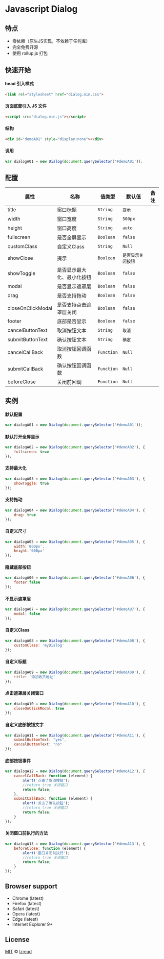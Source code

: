 # Javascript Dialog

## 特点
- 零依赖（原生JS实现，不依赖于任何库）
- 完全免费开源
- 使用 rollup.js 打包


## 快速开始
#### head 引入样式
```html
<link rel="stylesheet" href="dialog.min.css">
```
#### 页面底部引入 JS 文件
```html
<script src="dialog.min.js"></script>
```
#### 结构
```html
<div id="demoA01" style="display:none"></div>
```
#### 调用
```javascript
var dialogA01 = new Dialog(document.querySelector('#demoA01'));
```
## 配置
<table class="table table-striped table-condensed table-bordered">
<thead>
<tr>
<th>属性</th>
<th>名称</th>
<th>值类型</th>
<th>默认值</th>
<th>备注</th>
</tr>
</thead>
<tbody>
<tr>
<td>title</td>
<td>窗口标题</td>
<td><code>String</code></td>
<td><code>提示</code></td>
<td><code></code></td>
</tr>
<tr>
<td>width</td>
<td>窗口宽度</td>
<td><code>String</code></td>
<td><code>500px</code></td>
<td><code></code></td>
</tr>
<tr>
<td>height</td>
<td>窗口高度</td>
<td><code>String</code></td>
<td><code>auto</code></td>
<td><code></code></td>
</tr>
<tr>
<td>fullscreen</td>
<td>是否全屏显示</td>
<td><code>Boolean</code></td>
<td><code>false</code></td>
<td><code></code></td>
</tr>
<tr>
<td>customClass</td>
<td>自定义Class</td>
<td><code>String</code></td>
<td><code>Null</code></td>
<td><code></code></td>
</tr>
<tr>
<td>showClose</td>
<td>提示</td>
<td><code>Boolean</code></td>
<td><code>是否显示关闭按钮</code></td>
<td><code></code></td>
</tr>
<tr>
<td>showToggle</td>
<td>是否显示最大化、最小化按钮</td>
<td><code>Boolean</code></td>
<td><code>false</code></td>
<td><code></code></td>
</tr>
<tr>
<td>modal</td>
<td>是否显示遮罩层</td>
<td><code>Boolean</code></td>
<td><code>false</code></td>
<td><code></code></td>
</tr>
<tr>
<td>drag</td>
<td>是否支持拖动</td>
<td><code>Boolean</code></td>
<td><code>false</code></td>
<td><code></code></td>
</tr>
<tr>
<td>closeOnClickModal</td>
<td>是否支持点击遮罩层关闭</td>
<td><code>Boolean</code></td>
<td><code>false</code></td>
<td><code></code></td>
</tr>
<tr>
<td>footer</td>
<td>底部是否显示</td>
<td><code>Boolean</code></td>
<td><code>false</code></td>
<td><code></code></td>
</tr>
<tr>
<td>cancelButtonText</td>
<td>取消按钮文本</td>
<td><code>String</code></td>
<td><code>取消</code></td>
<td><code></code></td>
</tr>
<tr>
<td>submitButtonText</td>
<td>确认按钮文本</td>
<td><code>String</code></td>
<td><code>确定</code></td>
<td><code></code></td>
</tr>
<tr>
<td>cancelCallBack</td>
<td>取消按钮回调函数</td>
<td><code>Function</code></td>
<td><code>Null</code></td>
<td><code></code></td>
</tr>
<tr>
<td>submitCallBack</td>
<td>确认按钮回调函数</td>
<td><code>Function</code></td>
<td><code>Null</code></td>
<td><code></code></td>
</tr>
<tr>
<td>beforeClose</td>
<td>关闭前回调</td>
<td><code>Function</code></td>
<td><code>Null</code></td>
<td><code></code></td>
</tr>
</tbody>
</table>


## 实例
#### 默认配置
```javascript
var dialogA01 = new Dialog(document.querySelector('#demoA01'));
```

#### 默认打开全屏显示
```javascript
var dialogA02 = new Dialog(document.querySelector('#demoA02'), {
	fullscreen: true
});
```

#### 支持最大化
```javascript
var dialogA03 = new Dialog(document.querySelector('#demoA03'), {
	showToggle: true
});
```

#### 支持拖动
```javascript
var dialogA04 = new Dialog(document.querySelector('#demoA04'), {
	drag: true
});
```

#### 自定义尺寸
```javascript
var dialogA05 = new Dialog(document.querySelector('#demoA05'), {
	width:'800px',
	height:'600px'
});
```


#### 隐藏底部按钮
```javascript
var dialogA06 = new Dialog(document.querySelector('#demoA06'), {
	footer:false
});
```

#### 不显示遮罩层
```javascript
var dialogA07 = new Dialog(document.querySelector('#demoA07'), {
	modal: false
});
```

#### 自定义Class
```javascript
var dialogA08 = new Dialog(document.querySelector('#demoA08'), {
	customClass: 'myDialog'
});
```

#### 自定义标题
```javascript
var dialogA09 = new Dialog(document.querySelector('#demoA09'), {
	title: '添加收货地址'
});
```

#### 点击遮罩层关闭窗口
```javascript
var dialogA10 = new Dialog(document.querySelector('#demoA10'), {
	closeOnClickModal: true
});
```

#### 自定义底部按钮文字
```javascript
var dialogA11 = new Dialog(document.querySelector('#demoA11'), {
	submitButtonText: "yes",
	cancelButtonText: "no"
});
```

#### 底部按钮事件
```javascript
var dialogA12 = new Dialog(document.querySelector('#demoA12'), {
	cancelCallBack: function (element) {
		alert('点击了取消按钮');
		//return true 关闭窗口
		return false;
	},
	submitCallBack: function (element) {
		alert('点击了确认按钮');
		//return true 关闭窗口
		return false;
	}
});
```

#### 关闭窗口前执行的方法
```javascript
var dialogA13 = new Dialog(document.querySelector('#demoA13'), {
	beforeClose: function (element) {
		alert('窗口关闭前执行');
		//return true 关闭窗口
		return false;
	}
});
```

## Browser support

- Chrome (latest)
- Firefox (latest)
- Safari (latest)
- Opera (latest)
- Edge (latest)
- Internet Explorer 9+

## License

[MIT](https://opensource.org/licenses/MIT) © [lzread](https://lzread.github.io/dialog)